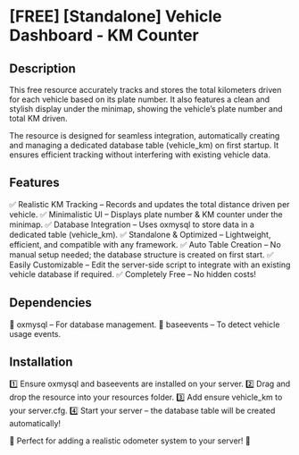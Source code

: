 # [FREE] [Standalone] Vehicle Dashboard - KM Counter
## Description
This free resource accurately tracks and stores the total kilometers driven for each vehicle based on its plate number. It also features a clean and stylish display under the minimap, showing the vehicle’s plate number and total KM driven.

The resource is designed for seamless integration, automatically creating and managing a dedicated database table (vehicle_km) on first startup. It ensures efficient tracking without interfering with existing vehicle data.

## Features
✅ Realistic KM Tracking – Records and updates the total distance driven per vehicle.
✅ Minimalistic UI – Displays plate number & KM counter under the minimap.
✅ Database Integration – Uses oxmysql to store data in a dedicated table (vehicle_km).
✅ Standalone & Optimized – Lightweight, efficient, and compatible with any framework.
✅ Auto Table Creation – No manual setup needed; the database structure is created on first start.
✅ Easily Customizable – Edit the server-side script to integrate with an existing vehicle database if required.
✅ Completely Free – No hidden costs!

## Dependencies
🔹 oxmysql – For database management.
🔹 baseevents – To detect vehicle usage events.

## Installation
1️⃣ Ensure oxmysql and baseevents are installed on your server.
2️⃣ Drag and drop the resource into your resources folder.
3️⃣ Add ensure vehicle_km to your server.cfg.
4️⃣ Start your server – the database table will be created automatically!

🔹 Perfect for adding a realistic odometer system to your server! 🚀
